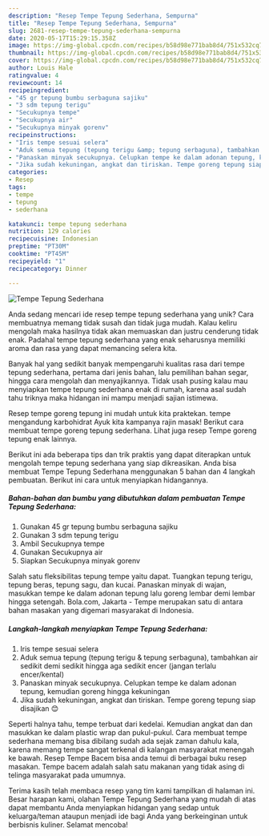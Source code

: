 ```yaml
---
description: "Resep Tempe Tepung Sederhana, Sempurna"
title: "Resep Tempe Tepung Sederhana, Sempurna"
slug: 2681-resep-tempe-tepung-sederhana-sempurna
date: 2020-05-17T15:29:15.358Z
image: https://img-global.cpcdn.com/recipes/b58d98e771bab8d4/751x532cq70/tempe-tepung-sederhana-foto-resep-utama.jpg
thumbnail: https://img-global.cpcdn.com/recipes/b58d98e771bab8d4/751x532cq70/tempe-tepung-sederhana-foto-resep-utama.jpg
cover: https://img-global.cpcdn.com/recipes/b58d98e771bab8d4/751x532cq70/tempe-tepung-sederhana-foto-resep-utama.jpg
author: Louis Hale
ratingvalue: 4
reviewcount: 14
recipeingredient:
- "45 gr tepung bumbu serbaguna sajiku"
- "3 sdm tepung terigu"
- "Secukupnya tempe"
- "Secukupnya air"
- "Secukupnya minyak gorenv"
recipeinstructions:
- "Iris tempe sesuai selera"
- "Aduk semua tepung (tepung terigu &amp; tepung serbaguna), tambahkan air sedikit demi sedikit hingga aga sedikit encer (jangan terlalu encer/kental)"
- "Panaskan minyak secukupnya. Celupkan tempe ke dalam adonan tepung, kemudian goreng hingga kekuningan"
- "Jika sudah kekuningan, angkat dan tiriskan. Tempe goreng tepung siap disajikan 😊"
categories:
- Resep
tags:
- tempe
- tepung
- sederhana

katakunci: tempe tepung sederhana 
nutrition: 129 calories
recipecuisine: Indonesian
preptime: "PT30M"
cooktime: "PT45M"
recipeyield: "1"
recipecategory: Dinner

---
```



![Tempe Tepung Sederhana](https://img-global.cpcdn.com/recipes/b58d98e771bab8d4/751x532cq70/tempe-tepung-sederhana-foto-resep-utama.jpg)

Anda sedang mencari ide resep tempe tepung sederhana yang unik? Cara membuatnya memang tidak susah dan tidak juga mudah. Kalau keliru mengolah maka hasilnya tidak akan memuaskan dan justru cenderung tidak enak. Padahal tempe tepung sederhana yang enak seharusnya memiliki aroma dan rasa yang dapat memancing selera kita.

Banyak hal yang sedikit banyak mempengaruhi kualitas rasa dari tempe tepung sederhana, pertama dari jenis bahan, lalu pemilihan bahan segar, hingga cara mengolah dan menyajikannya. Tidak usah pusing kalau mau menyiapkan tempe tepung sederhana enak di rumah, karena asal sudah tahu triknya maka hidangan ini mampu menjadi sajian istimewa.

Resep tempe goreng tepung ini mudah untuk kita praktekan. tempe mengandung karbohidrat Ayuk kita kampanya rajin masak! Berikut cara membuat tempe goreng tepung sederhana. Lihat juga resep Tempe goreng tepung enak lainnya.


Berikut ini ada beberapa tips dan trik praktis yang dapat diterapkan untuk mengolah tempe tepung sederhana yang siap dikreasikan. Anda bisa membuat Tempe Tepung Sederhana menggunakan 5 bahan dan 4 langkah pembuatan. Berikut ini cara untuk menyiapkan hidangannya.

<!--inarticleads1-->

##### Bahan-bahan dan bumbu yang dibutuhkan dalam pembuatan Tempe Tepung Sederhana:

1. Gunakan 45 gr tepung bumbu serbaguna sajiku
1. Gunakan 3 sdm tepung terigu
1. Ambil Secukupnya tempe
1. Gunakan Secukupnya air
1. Siapkan Secukupnya minyak gorenv


Salah satu fleksibilitas tepung tempe yaitu dapat. Tuangkan tepung terigu, tepung beras, tepung sagu, dan kucai. Panaskan minyak di wajan, masukkan tempe ke dalam adonan tepung lalu goreng lembar demi lembar hingga setengah. Bola.com, Jakarta - Tempe merupakan satu di antara bahan masakan yang digemari masyarakat di Indonesia. 

<!--inarticleads2-->

##### Langkah-langkah menyiapkan Tempe Tepung Sederhana:

1. Iris tempe sesuai selera
1. Aduk semua tepung (tepung terigu &amp; tepung serbaguna), tambahkan air sedikit demi sedikit hingga aga sedikit encer (jangan terlalu encer/kental)
1. Panaskan minyak secukupnya. Celupkan tempe ke dalam adonan tepung, kemudian goreng hingga kekuningan
1. Jika sudah kekuningan, angkat dan tiriskan. Tempe goreng tepung siap disajikan 😊


Seperti halnya tahu, tempe terbuat dari kedelai. Kemudian angkat dan dan masukkan ke dalam plastic wrap dan pukul-pukul. Cara membuat tempe sederhana memang bisa dibilang sudah ada sejak zaman dahulu kala, karena memang tempe sangat terkenal di kalangan masyarakat menengah ke bawah. Resep Tempe Bacem bisa anda temui di berbagai buku resep masakan. Tempe bacem adalah salah satu makanan yang tidak asing di telinga masyarakat pada umumnya. 

Terima kasih telah membaca resep yang tim kami tampilkan di halaman ini. Besar harapan kami, olahan Tempe Tepung Sederhana yang mudah di atas dapat membantu Anda menyiapkan hidangan yang sedap untuk keluarga/teman ataupun menjadi ide bagi Anda yang berkeinginan untuk berbisnis kuliner. Selamat mencoba!
